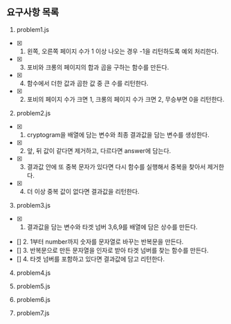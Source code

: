 ## 요구사항 목록

1. problem1.js

- [x] 1. 왼쪽, 오른쪽 페이지 수가 1 이상 나오는 경우 -1을 리턴하도록 예외 처리한다.
- [x] 3. 포비와 크롱의 페이지의 합과 곱을 구하는 함수를 만든다.
- [x] 4. 함수에서 더한 값과 곱한 값 중 큰 수를 리턴한다.
- [x] 2. 포비의 페이지 수가 크면 1, 크롱의 페이지 수가 크면 2, 무승부면 0을 리턴한다.

2. problem2.js

- [x] 1. cryptogram을 배열에 담는 변수와 최종 결과값을 담는 변수를 생성한다.
- [x] 2. 앞, 뒤 값이 같다면 제거하고, 다르다면 answer에 담는다.
- [x] 3. 결과값 안에 또 중복 문자가 있다면 다시 함수를 실행해서 중복을 찾아서 제거한다.
- [x] 4. 더 이상 중복 값이 없다면 결과값을 리턴한다.

3. problem3.js

- [x] 1. 결과값을 담는 변수와 타겟 넘버 3,6,9를 배열에 담은 상수를 만든다.
- [] 2. 1부터 number까지 숫자를 문자열로 바꾸는 반복문을 만든다.
- [] 3. 반복문으로 만든 문자열을 인자로 받아 타겟 넘버를 찾는 함수를 만든다.
- [] 4. 타겟 넘버를 포함하고 있다면 결과값에 담고 리턴한다.

4. problem4.js

5. problem5.js

6. problem6.js

7. problem7.js
